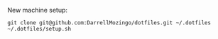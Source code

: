 New machine setup:
```
git clone git@github.com:DarrellMozingo/dotfiles.git ~/.dotfiles
~/.dotfiles/setup.sh
```
